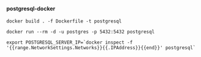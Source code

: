 #### postgresql-docker

```shell
docker build . -f Dockerfile -t postgresql
```

```shell
docker run --rm -d -u postgres -p 5432:5432 postgresql
``` 

```shell
export POSTGRESQL_SERVER_IP=`docker inspect -f '{{range.NetworkSettings.Networks}}{{.IPAddress}}{{end}}' postgresql`
```
